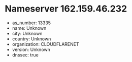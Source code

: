 # Nameserver 162.159.46.232

* as_number: 13335
* name: Unknown
* city: Unknown
* country: Unknown
* organization: CLOUDFLARENET
* version: Unknown
* dnssec: true

